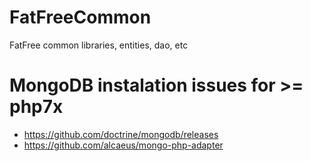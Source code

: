 # FatFreeCommon
FatFree common libraries, entities, dao, etc

# MongoDB instalation issues for >= php7x
- https://github.com/doctrine/mongodb/releases
- https://github.com/alcaeus/mongo-php-adapter
